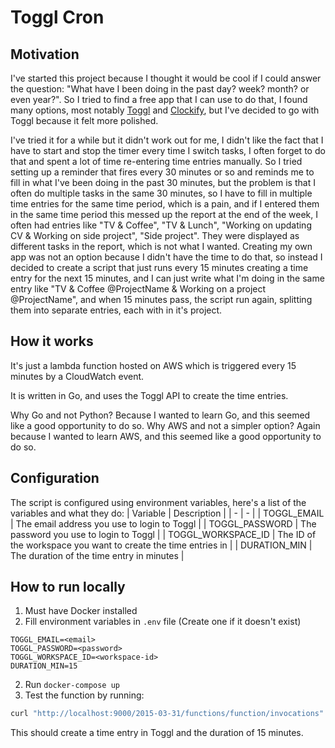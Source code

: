 # Toggl Cron

## Motivation
I've started this project because I thought it would be cool if I could answer the question: "What have I been doing in the past day? week? month? or even year?". So I tried to find a free app that I can use to do that, I found many options, most notably [Toggl](https://toggl.com/) and [Clockify](https://clockify.me/), but I've decided to go with Toggl because it felt more polished. 

I've tried it for a while but it didn't work out for me, I didn't like the fact that I have to start and stop the timer every time I switch tasks, I often forget to do that and spent a lot of time re-entering time entries manually. So I tried setting up a reminder that fires every 30 minutes or so and reminds me to fill in what I've been doing in the past 30 minutes, but the problem is that I often do multiple tasks in the same 30 minutes, so I have to fill in multiple time entries for the same time period, which is a pain, and if I entered them in the same time period this messed up the report at the end of the week, I often had entries like "TV & Coffee", "TV & Lunch", "Working on updating CV & Working on side project", "Side project". They were displayed as different tasks in the report, which is not what I wanted. Creating my own app was not an option because I didn't have the time to do that, so instead I decided to create a script that just runs every 15 minutes creating a time entry for the next 15 minutes, and I can just write what I'm doing in the same entry like "TV & Coffee @ProjectName & Working on a project @ProjectName", and when 15 minutes pass, the script run again, splitting them into separate entries, each with in it's project.

## How it works
It's just a lambda function hosted on AWS which is triggered every 15 minutes by a CloudWatch event.

It is written in Go, and uses the Toggl API to create the time entries.

Why Go and not Python? Because I wanted to learn Go, and this seemed like a good opportunity to do so. Why AWS and not a simpler option? Again because I wanted to learn AWS, and this seemed like a good opportunity to do so.

## Configuration
The script is configured using environment variables, here's a list of the variables and what they do:
| Variable | Description |
| - | - |
| TOGGL_EMAIL | The email address you use to login to Toggl |
| TOGGL_PASSWORD | The password you use to login to Toggl |
| TOGGL_WORKSPACE_ID | The ID of the workspace you want to create the time entries in |
| DURATION_MIN | The duration of the time entry in minutes |

## How to run locally
1. Must have Docker installed
2. Fill environment variables in `.env` file (Create one if it doesn't exist)
```
TOGGL_EMAIL=<email>
TOGGL_PASSWORD=<password>
TOGGL_WORKSPACE_ID=<workspace-id>
DURATION_MIN=15
```
2. Run `docker-compose up`
3. Test the function by running:
```sh
curl "http://localhost:9000/2015-03-31/functions/function/invocations" -d '{}'
```
This should create a time entry in Toggl and the duration of 15 minutes.